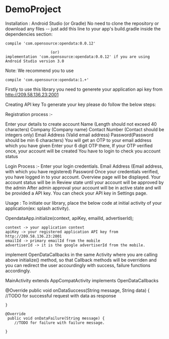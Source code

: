 # DemoProject

Installation :
Android Studio (or Gradle)
No need to clone the repository or download any files -- just add this line to your app's build.gradle inside the dependencies section:

    compile 'com.opensource:opendata:0.0.12'

                        (or)
    implementation 'com.opensource:opendata:0.0.12' if you are using Android Studio version 3.0
Note: We recommend you to use

    compile 'com.opensource:opendata:1.+'
Firstly to use this library you need to generete your application api key from http://209.58.136.23:2001


Creating API key
To generate your key please do follow the below steps:

   Registration process :-

Enter your details to create account
Name (Length should not exceed 40 characters)
Company (Company name) 
Contact Number (Contact should be integers only) 
Email Address (Valid email address)
Password(Password should be min 6 characters)
You will get an OTP to your email address which you have given
Enter your  6 digit OTP there, If your OTP verified once, your account will be created
You have to login to check you account status
 
Login Process :-
Enter your login credentials.
Email Address (Email address, with which you have registered)
Password
Once your credentials verified, you have logged in to your account. Overview page will be displayed.
Your account status will be in Review state until your account will be approved by the admin
After admin approval your account will be in active state and will be provided a API key.
You can check your API key in Settings page.


Usage :
To initiate our library, place the below code at initial activity of your application(ex: splash activity).

OpendataApp.initialize(context, apiKey, emailId, advertiserId);

	context -> your application context
	apiKey -> your registered application API key from http://209.58.136.23:2001
	emailId -> primary emailId from the mobile
	advertiserId -> it is the google advertiserId from the mobile.


implement OpenDataCallbacks in the same Activity where you are calling above initialize() method, so that Callback methods will be overriden and you can redirect the user accourdingly with success, failure functions accordingly.

MainActivity extends AppCompatActivity implements OpenDataCallbacks

@Override
      public void onDataSuccess(String message, String data)  {
       //TODO for successful request with data as response

    }

    @Override
     public void onDataFailure(String message) {
        //TODO for failure with failure message.

    }
